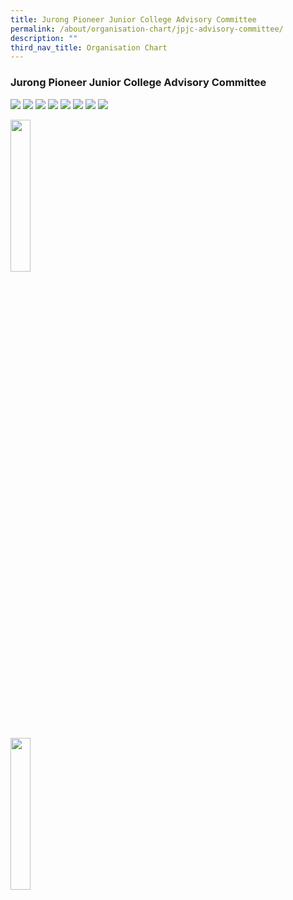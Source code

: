 ```yaml
---
title: Jurong Pioneer Junior College Advisory Committee
permalink: /about/organisation-chart/jpjc-advisory-committee/
description: ""
third_nav_title: Organisation Chart
---
```

### **Jurong Pioneer Junior College Advisory Committee**

![](/images/amember%202.jpg)
![](/images/amember%203.jpg)
![](/images/amember%204.jpg)
![](/images/amember%205.jpg)
![](/images/amember%206.jpg)
![](/images/amember%207.jpg)
![](/images/amember%208.jpg)
![](/images/secretary1.jpg)

<img src="/images/chairman1.jpg" 
     style="width:25%">
		 
<img src="/images/amember%201.jpg" 
     style="width:25%">		 